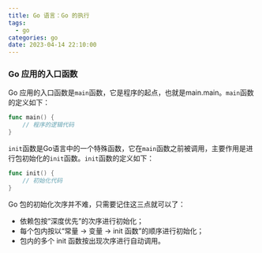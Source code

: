 ```yaml
---
title: Go 语言：Go 的执行
tags:
  - go
categories: go
date: 2023-04-14 22:10:00
---
```


### Go 应用的入口函数

Go 应用的入口函数是`main`函数，它是程序的起点，也就是main.main。`main`函数的定义如下：
```go
func main() {
    // 程序的逻辑代码
}
```

`init`函数是Go语言中的一个特殊函数，它在`main`函数之前被调用，主要作用是进行包初始化的`init`函数。`init`函数的定义如下：
```go
func init() {
    // 初始化代码
}
```

Go 包的初始化次序并不难，只需要记住这三点就可以了：
- 依赖包按“深度优先”的次序进行初始化；
- 每个包内按以“常量 -> 变量 -> init 函数”的顺序进行初始化；
- 包内的多个 init 函数按出现次序进行自动调用。

